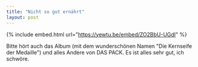 ```yaml
---
title: "Nicht so gut ernährt"
layout: post
---
```


{% include embed.html url="https://yewtu.be/embed/ZO2BbU-UGdI" %}

Bitte hört auch das Album (mit dem wunderschönen Namen "Die Kernseife der Medaille") und alles Andere von DAS PACK. Es ist alles sehr gut, ich schwöre.